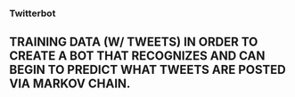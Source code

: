 ### Twitterbot

## TRAINING DATA (W/ TWEETS) IN ORDER TO CREATE A BOT THAT RECOGNIZES AND CAN BEGIN TO PREDICT WHAT TWEETS ARE POSTED VIA MARKOV CHAIN.

